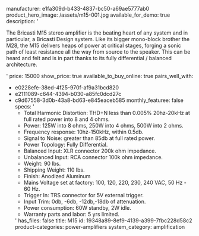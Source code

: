 manufacturer: e1fa309d-b433-4837-bc50-a69ae5777ab0
product_hero_image: /assets/m15-001.jpg
available_for_demo: true
description: '<p>The Bricasti M15 stereo amplifier is the beating heart of any system and in particular, a Bricasti Design system. Like its bigger mono-block brother the M28, the M15 delivers heaps of power at critical stages, forging a sonic path of least resistance all the way from source to the speaker. This can be heard and felt and is in part thanks to its fully differential / balanced architecture.</p>'
price: 15000
show_price: true
available_to_buy_online: true
pairs_well_with:
  - e0228efe-38ed-4f25-970f-af9a31bcd820
  - e2111089-c644-4394-b030-a85fc0dcd27c
  - c9d67558-3d0b-43a8-bd63-e845eaceb585
monthly_featuree: false
specs: '<ul><li>Total Harmonic Distortion: THD+N less than 0.005% 20hz-20kHz at full rated power into 8 and 4 ohms.<br></li><li>Power: 125W into 8 ohms, 250W into 4 ohms, 500W into 2 ohms.<br></li><li>Frequency response: 10hz-150kHz, within 0.5db.<br></li><li>Signal to Noise: greater than 85db at full rated power.<br></li><li>Power Topology: Fully Differential.<br></li><li>Balanced Input: XLR connector 200k ohm impedance.<br></li><li>Unbalanced Input: RCA connector 100k ohm impedance.<br></li><li>Weight: 90 lbs.<br></li><li>Shipping Weight: 110 lbs.<br></li><li>Finish: Anodized Aluminum<br></li><li>Mains Voltage set at factory: 100, 120, 220, 230, 240 VAC, 50 Hz - 60 Hz.<br></li><li>Trigger In: TRS connector for 5V external trigger.<br></li><li>Input Trim: 0db, -6db, -12db,-18db of attenuation.<br></li><li>Power consumption: 60W standby, 2W idle.<br></li><li>Warranty parts and labor: 5 yrs limited.<br></li></ul>'
has_files: false
title: M15
id: 19348a89-8ef9-4139-a399-7fbc228d58c2
product-categories: power-amplifiers
system_category: amplification
